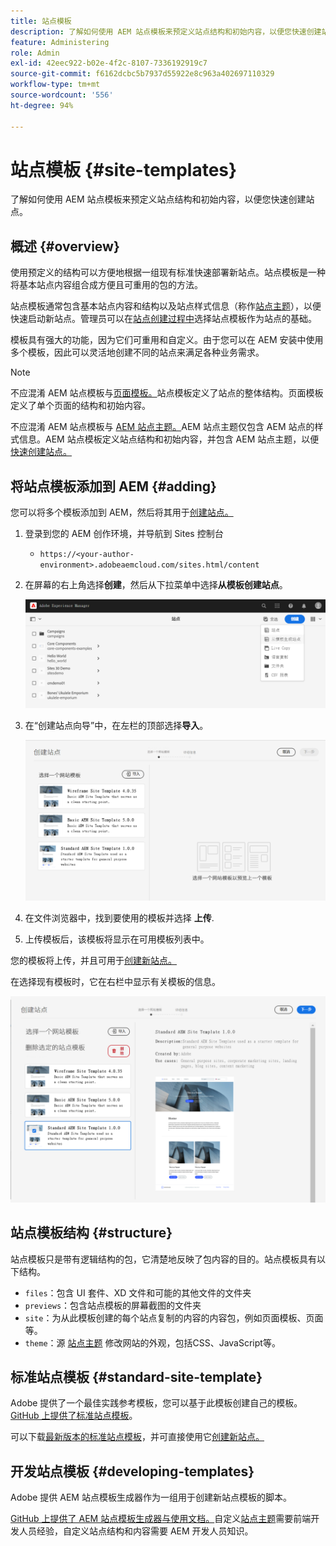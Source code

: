 ```yaml
---
title: 站点模板
description: 了解如何使用 AEM 站点模板来预定义站点结构和初始内容，以便您快速创建站点。
feature: Administering
role: Admin
exl-id: 42eec922-b02e-4f2c-8107-7336192919c7
source-git-commit: f6162dcbc5b7937d55922e8c963a402697110329
workflow-type: tm+mt
source-wordcount: '556'
ht-degree: 94%

---
```


# 站点模板 {#site-templates}

了解如何使用 AEM 站点模板来预定义站点结构和初始内容，以便您快速创建站点。

## 概述 {#overview}

使用预定义的结构可以方便地根据一组现有标准快速部署新站点。站点模板是一种将基本站点内容组合成方便且可重用的包的方法。

站点模板通常包含基本站点内容和结构以及站点样式信息（称作[站点主题](site-themes.md)），以便快速启动新站点。管理员可以在[站点创建过程中](create-site.md)选择站点模板作为站点的基础。

模板具有强大的功能，因为它们可重用和自定义。由于您可以在 AEM 安装中使用多个模板，因此可以灵活地创建不同的站点来满足各种业务需求。

>[!NOTE]
>
>不应混淆 AEM 站点模板与[页面模板。](/help/sites-cloud/authoring/sites-console/templates.md)站点模板定义了站点的整体结构。页面模板定义了单个页面的结构和初始内容。
>
>不应混淆 AEM 站点模板与 [AEM 站点主题。](site-themes.md)AEM 站点主题仅包含 AEM 站点的样式信息。AEM 站点模板定义站点结构和初始内容，并包含 AEM 站点主题，以便[快速创建站点。](create-site.md)

## 将站点模板添加到 AEM {#adding}

您可以将多个模板添加到 AEM，然后将其用于[创建站点。](create-site.md)

1. 登录到您的 AEM 创作环境，并导航到 Sites 控制台

   * `https://<your-author-environment>.adobeaemcloud.com/sites.html/content`

1. 在屏幕的右上角选择&#x200B;**创建**，然后从下拉菜单中选择&#x200B;**从模板创建站点**。

   ![从模板创建站点](../assets/create-site-from-template.png)

1. 在“创建站点向导”中，在左栏的顶部选择&#x200B;**导入**。

   ![站点创建向导](../assets/site-creation-wizard.png)

1. 在文件浏览器中，找到要使用的模板并选择 **上传**.

1. 上传模板后，该模板将显示在可用模板列表中。

您的模板将上传，并且可用于[创建新站点。](create-site.md)

在选择现有模板时，它在右栏中显示有关模板的信息。

![选择模板](../assets/select-site-template.png)

## 站点模板结构 {#structure}

站点模板只是带有逻辑结构的包，它清楚地反映了包内容的目的。站点模板具有以下结构。

* `files`：包含 UI 套件、XD 文件和可能的其他文件的文件夹
* `previews`：包含站点模板的屏幕截图的文件夹
* `site`：为从此模板创建的每个站点复制的内容的内容包，例如页面模板、页面等。
* `theme`：源 [站点主题](site-themes.md) 修改网站的外观，包括CSS、JavaScript等。

## 标准站点模板 {#standard-site-template}

Adobe 提供了一个最佳实践参考模板，您可以基于此模板创建自己的模板。[GitHub 上提供了标准站点模板](https://github.com/adobe/aem-site-template-standard)。

可以下载[最新版本的标准站点模板](https://github.com/adobe/aem-site-template-standard/releases)，并可直接使用它[创建新站点。](create-site.md)

## 开发站点模板 {#developing-templates}

Adobe 提供 AEM 站点模板生成器作为一组用于创建新站点模板的脚本。

[GitHub 上提供了 AEM 站点模板生成器与使用文档。](https://github.com/adobe/aem-site-template-builder)自定义[站点主题](site-themes.md)需要前端开发人员经验，自定义站点结构和内容需要 AEM 开发人员知识。
